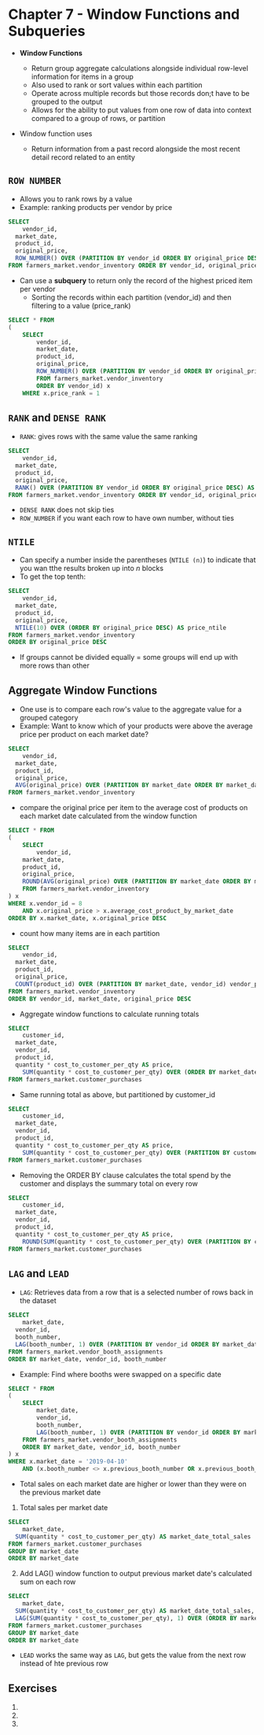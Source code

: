 # Chapter 7 - Window Functions and Subqueries 

* **Window Functions**
    * Return group aggregate calculations alongside individual row-level information for items in a group
    * Also used to rank or sort values within each partition 
    * Operate across multiple records but those records don;t have to be grouped to the output 
    * Allows for the ability to put values from one row of data into context compared to a group of rows, or partition
    
* Window function uses 
    * Return information from a past record alongside the most recent detail record related to an entity 

## `ROW NUMBER`

* Allows you to rank rows by a value 
* Example: ranking products per vendor by price 

```sql
SELECT 
	vendor_id, 
  market_date, 
  product_id, 
  original_price,
  ROW_NUMBER() OVER (PARTITION BY vendor_id ORDER BY original_price DESC) AS price_rank 
FROM farmers_market.vendor_inventory ORDER BY vendor_id, original_price DESC
```

* Can use a **subquery** to return only the record of the highest priced item per vendor 
    * Sorting the records within each partition (vendor_id) and then filtering to a value (price_rank)
    
```sql
SELECT * FROM 
(
	SELECT 
  		vendor_id, 
  		market_date, 
  		product_id, 
  		original_price,
  		ROW_NUMBER() OVER (PARTITION BY vendor_id ORDER BY original_price DESC) AS price_rank 
		FROM farmers_market.vendor_inventory
		ORDER BY vendor_id) x 
    WHERE x.price_rank = 1
```

## `RANK` and `DENSE RANK`

* `RANK`: gives rows with the same value the same ranking 

```sql
SELECT 
	vendor_id, 
  market_date, 
  product_id, 
  original_price,
  RANK() OVER (PARTITION BY vendor_id ORDER BY original_price DESC) AS price_rank 
FROM farmers_market.vendor_inventory ORDER BY vendor_id, original_price DESC
```

* `DENSE RANK` does not skip ties
* `ROW_NUMBER` if you want each row to have own number, without ties 

## `NTILE`

* Can specify a number inside the parentheses (`NTILE (n)`) to indicate that you wan tthe results broken up into *n* blocks 
* To get the top tenth: 

```sql
SELECT 
	vendor_id, 
  market_date, 
  product_id, 
  original_price,
  NTILE(10) OVER (ORDER BY original_price DESC) AS price_ntile
FROM farmers_market.vendor_inventory 
ORDER BY original_price DESC
```

* If groups cannot be divided equally = some groups will end up with more rows than other 

## Aggregate Window Functions 

* One use is to compare each row's value to the aggregate value for a grouped category 
* Example: Want to know which of your products were above the average price per product on each market date? 

```sql
SELECT 
	vendor_id, 
  market_date, 
  product_id, 
  original_price, 
  AVG(original_price) OVER (PARTITION BY market_date ORDER BY market_date) AS average_cost_product_by_market_date
FROM farmers_market.vendor_inventory
```

* compare the original price per item to the average cost of products on each market date calculated from the window function 

```sql
SELECT * FROM 
(
	SELECT 
		vendor_id, 
    market_date, 
    product_id, 
    original_price, 
    ROUND(AVG(original_price) OVER (PARTITION BY market_date ORDER BY market_date), 2) AS average_cost_product_by_market_date
	FROM farmers_market.vendor_inventory
) x
WHERE x.vendor_id = 8
	AND x.original_price > x.average_cost_product_by_market_date 
ORDER BY x.market_date, x.original_price DESC
```
* count how many items are in each partition 

```sql
SELECT 
	vendor_id, 
  market_date, 
  product_id, 
  original_price, 
  COUNT(product_id) OVER (PARTITION BY market_date, vendor_id) vendor_product_count_per_market_date
FROM farmers_market.vendor_inventory
ORDER BY vendor_id, market_date, original_price DESC
```

* Aggregate window functions to calculate running totals 

```sql
SELECT 
	customer_id,
  market_date, 
  vendor_id, 
  product_id, 
  quantity * cost_to_customer_per_qty AS price,
	SUM(quantity * cost_to_customer_per_qty) OVER (ORDER BY market_date, transaction_time, customer_id, product_id) AS running_total_purchases 
FROM farmers_market.customer_purchases
```

* Same running total as above, but partitioned by customer_id 

```sql
SELECT 
	customer_id,
  market_date, 
  vendor_id, 
  product_id, 
  quantity * cost_to_customer_per_qty AS price,
	SUM(quantity * cost_to_customer_per_qty) OVER (PARTITION BY customer_id ORDER BY market_date, transaction_time, product_id) AS customer_spend_running_total
FROM farmers_market.customer_purchases
```

* Removing the ORDER BY clause calculates the total spend by the customer and displays the summary total on every row 

```sql
SELECT 
	customer_id,
  market_date, 
  vendor_id, 
  product_id, 
  quantity * cost_to_customer_per_qty AS price,
	ROUND(SUM(quantity * cost_to_customer_per_qty) OVER (PARTITION BY customer_id), 2) AS customer_spend_running_total
FROM farmers_market.customer_purchases
```
## `LAG` and `LEAD`

* `LAG`: Retrieves data from a row that is a selected number of rows back in the dataset 

```sql
SELECT 
	market_date, 
  vendor_id, 
  booth_number, 
  LAG(booth_number, 1) OVER (PARTITION BY vendor_id ORDER BY market_date, vendor_id) AS previous_booth_number 
FROM farmers_market.vendor_booth_assignments 
ORDER BY market_date, vendor_id, booth_number 
```

* Example: Find where booths were swapped on a specific date 

```sql
SELECT * FROM
(
	SELECT 
		market_date, 
		vendor_id, 
		booth_number, 
		LAG(booth_number, 1) OVER (PARTITION BY vendor_id ORDER BY market_date, vendor_id) AS previous_booth_number 
	FROM farmers_market.vendor_booth_assignments 
	ORDER BY market_date, vendor_id, booth_number 
) x 
WHERE x.market_date = '2019-04-10'
	AND (x.booth_number <> x.previous_booth_number OR x.previous_booth_number IS NULL)
```

* Total sales on each market date are higher or lower than they were on the previous market date 

1. Total sales per market date 
```sql
SELECT 
	market_date, 
  SUM(quantity * cost_to_customer_per_qty) AS market_date_total_sales
FROM farmers_market.customer_purchases
GROUP BY market_date 
ORDER BY market_date 
```

2. Add LAG() window function to output previous market date's calculated sum on each row 

```sql
SELECT 
	market_date, 
  SUM(quantity * cost_to_customer_per_qty) AS market_date_total_sales,
  LAG(SUM(quantity * cost_to_customer_per_qty), 1) OVER (ORDER BY market_date) AS previous_market_date_total_sales 
FROM farmers_market.customer_purchases
GROUP BY market_date 
ORDER BY market_date 
```

* `LEAD` works the same way as `LAG`, but gets the value from the next row instead of hte previous row 

## Exercises 

1. 

2.

3.





































